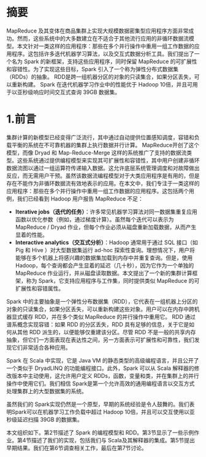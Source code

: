 # 摘要

MapReduce 及其变体在商品集群上实现大规模数据密集型应用程序方面非常成功。然而，这些系统中的大多数建立在不适合于其他流行应用的非循环数据流模型。本文针对一类这样的应用程序：那些在多个并行操作中重用一组工作数据的应用程序。这包括许多迭代机器学习算法，以及交互式数据分析工具。我们提出了一个名为 Spark 的新框架，支持这些应用程序，同时保留 MapReduce 的可扩展性和容错性。为了实现这些目标，Spark 引入了一个称为弹性分布式数据集（RDDs）的抽象。 RDD是跨一组机器分区的对象的只读集合，如果分区丢失，可以重新构建。 Spark 在迭代机器学习作业中的性能优于 Hadoop 10倍，并且可用于以亚秒级响应时间交互式查询 39GB 数据集。

# 1.前言

集群计算的新模型已经变得广泛流行，其中通过自动提供位置感知调度，容错和负载平衡的系统在不可靠机器的集群上执行数据并行计算。 MapReduce开创了这个模型，而像 Dryad 和 Map-Reduce-Merge 这样的系统推广了支持的数据流类型。这些系统通过提供编程模型来实现其可扩展性和容错性，其中用户创建非循环数据流图以通过一组运算符传递输入数据。这允许底层系统管理调度和对故障做出反应，而无需用户干预。虽然该数据流编程模型对于大类应用程序是有用的，但是存在不能作为非循环数据流有效地表示的应用。在本文中，我们专注于一类这样的应用程序：那些在多个并行操作中重用一组工作数据的应用程序。这包括两个用例，我们已经看到 Hadoop 用户报告 MapReduce 不足：

* **Iterative jobs（迭代的任务）**：许多常见机器学习算法对同一数据集重复应用函数以优化参数（例如，通过梯度计算）。虽然每个迭代可以表示为 MapReduce / Dryad 作业，但每个作业必须从磁盘重新加载数据，从而产生显着的性能。
* **Interactive analytics（交互式分析）**：Hadoop 通常用于通过 SQL 接口（如 Pig 和 Hive ）对大型数据集运行 ad-hoc 探索性查询。理想情况下，用户将能够在多个机器上将感兴趣的数据集加载到内存中并重复查询。但是，使用 Hadoop，每个查询都会产生显着的延迟（几十秒），因为它作为一个单独的 MapReduce 作业运行，并从磁盘读取数据。本文提出了一个新的集群计算框架，称为 Spark，它支持应用程序与工作集，同时提供类似 MapReduce 的可扩展性和容错属性。

Spark 中的主要抽象是一个弹性分布数据集（RDD），它代表在一组机器上分区的对象的只读集合，如果分区丢失，可以重新构建这些对象。用户可以在内存中跨机器显式缓存 RDD，并在多个类似 MapReduce 的并行操作中重用它。 RDD 通过谱系概念实现容错：如果 RDD 的分区丢失，RDD 具有足够的信息，关于它是如何从其他 RDD 派生的，以便能够仅重建该分区。尽管 RDD 不是一般的共享内存抽象，但它们一方面表现在表达性之间，另一方面表示可扩展性和可靠性，我们发现它们非常适合各种应用。

Spark 在 Scala 中实现，它是 Java VM 的静态类型的高级编程语言，并且公开了一个类似于 DryadLINQ 的功能编程接口。此外，Spark 可以从 Scala 解释器的修改版本中主动使用，这允许用户定义 RDDs，函数，变量和类，并在集群上的并行操作中使用它们。我们相信 Spark是第一个允许高效的通用编程语言以交互方式处理集群上的大型数据集的系统。

虽然我们的 Spark实现仍然是一个原型，早期的系统经验是令人鼓舞的。我们表明Spark可以在机器学习工作负载中超过 Hadoop 10倍，并且可以交互使用以亚秒级延迟扫描 39GB 的数据集。

本文组织如下。第2节描述了 Spark 的编程模型和 RDD。第3节显示了一些示例作业。第4节描述了我们的实现，包括我们与 Scala及其解释器的集成。第5节提出早期结果。我们在第6节调查相关工作，最后在第7节讨论。



